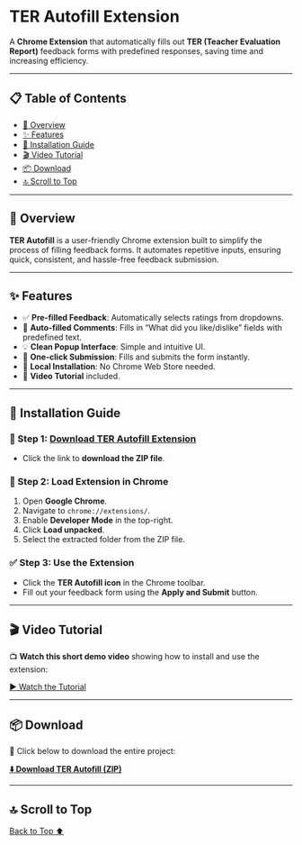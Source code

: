 <!-- # TER Autofill Extension

A **Chrome Extension** that automatically fills out **TER (Teacher Evaluation Report)** feedback forms with predefined responses, saving time and increasing efficiency.

---

## 📋 Table of Contents
- [Overview](#overview)
- [Features](#features)
- [Installation Guide](#installation-guide)
- [Video Tutorial](#video-tutorial)
- [Download](#download)
- [Support](#support)
- [Scroll to Top](#scroll-to-top)

---

## 📌 Overview
**TER Autofill** is a user-friendly Chrome extension built to simplify the process of filling feedback forms. It automates repetitive inputs, ensuring quick, consistent, and hassle-free feedback submission.

---

## ✨ Features
- ✅ **Pre-filled Feedback**: Automatically selects ratings from dropdowns.
- 📝 **Auto-filled Comments**: Fills in “What did you like/dislike” fields with predefined text.
- 💡 **Clean Popup Interface**: Simple and intuitive UI.
- 🚀 **One-click Submission**: Fills and submits the form instantly.
- 📁 **Local Installation**: No Chrome Web Store needed.
- 🎥 **Video Tutorial** included.

---

## 🧰 Installation Guide

### 🔽 Step 1: [Download TER Autofill Extension](https://github.com/ikramuzzaman455173/TER-Autofill-Chrome-Extension/raw/main/ter_autofill.zip)
- Click the link to **download the ZIP file**.

### 📂 Step 2: Load Extension in Chrome
1. Open **Google Chrome**.
2. Navigate to `chrome://extensions/`.
3. Enable **Developer Mode** in the top-right.
4. Click **Load unpacked**.
5. Select the extracted folder from the ZIP file.

### ✅ Step 3: Use the Extension
- Click the **TER Autofill icon** in the Chrome toolbar.
- Fill out your feedback form using the **Apply and Submit** button.

---

## 🎬 Video Tutorial
📺 **Watch this short demo video** showing how to install and use the extension:

[▶️ Watch the Tutorial](https://github.com/user-attachments/assets/f53eb535-2fc9-4836-99d1-fa04a21be1c8)

---

## 📦 Download
🎯 Click below to download the entire project:

[**⬇️ Download TER Autofill (ZIP)**](https://github.com/ikramuzzaman455173/TER-Autofill-Chrome-Extension/raw/main/ter_autofill.zip)

---

## 🔝 Scroll to Top
[Back to Top ⬆️](#ter-autofill-extension)
 -->



# TER Autofill Extension

A **Chrome Extension** that automatically fills out **TER (Teacher Evaluation Report)** feedback forms with predefined responses, saving time and increasing efficiency.

---

## 📋 Table of Contents
- [📌 Overview](#-overview)
- [✨ Features](#-features)
- [🧰 Installation Guide](#-installation-guide)
- [🎬 Video Tutorial](#-video-tutorial)
- [📦 Download](#-download)
- [🔝 Scroll to Top](#-scroll-to-top)

---

## 📌 Overview
**TER Autofill** is a user-friendly Chrome extension built to simplify the process of filling feedback forms. It automates repetitive inputs, ensuring quick, consistent, and hassle-free feedback submission.

---

## ✨ Features
- ✅ **Pre-filled Feedback**: Automatically selects ratings from dropdowns.
- 📝 **Auto-filled Comments**: Fills in “What did you like/dislike” fields with predefined text.
- 💡 **Clean Popup Interface**: Simple and intuitive UI.
- 🚀 **One-click Submission**: Fills and submits the form instantly.
- 📁 **Local Installation**: No Chrome Web Store needed.
- 🎥 **Video Tutorial** included.

---

## 🧰 Installation Guide

### 🔽 Step 1: [Download TER Autofill Extension](https://github.com/ikramuzzaman455173/TER-Autofill-Chrome-Extension/raw/main/ter_autofill.zip)
- Click the link to **download the ZIP file**.

### 📂 Step 2: Load Extension in Chrome
1. Open **Google Chrome**.
2. Navigate to `chrome://extensions/`.
3. Enable **Developer Mode** in the top-right.
4. Click **Load unpacked**.
5. Select the extracted folder from the ZIP file.

### ✅ Step 3: Use the Extension
- Click the **TER Autofill icon** in the Chrome toolbar.
- Fill out your feedback form using the **Apply and Submit** button.

---

## 🎬 Video Tutorial
📺 **Watch this short demo video** showing how to install and use the extension:

[▶️ Watch the Tutorial](https://github.com/user-attachments/assets/f53eb535-2fc9-4836-99d1-fa04a21be1c8)

---

## 📦 Download
🎯 Click below to download the entire project:

[**⬇️ Download TER Autofill (ZIP)**](https://github.com/ikramuzzaman455173/TER-Autofill-Chrome-Extension/raw/main/ter_autofill.zip)

---

## 🔝 Scroll to Top
[Back to Top ⬆️](#ter-autofill-extension)
